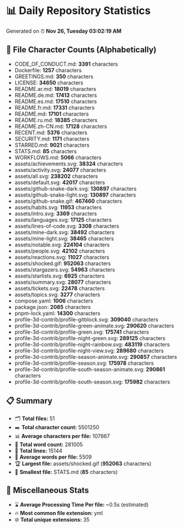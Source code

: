 # 📊 Daily Repository Statistics
Generated on ⏰ **Nov 26, Tuesday 03:02:19 AM**

## 📂 File Character Counts (Alphabetically)
- CODE_OF_CONDUCT.md: **3391** characters
- Dockerfile: **1257** characters
- GREETINGS.md: **350** characters
- LICENSE: **34650** characters
- README.ar.md: **18019** characters
- README.de.md: **17413** characters
- README.es.md: **17510** characters
- README.fr.md: **17331** characters
- README.md: **17101** characters
- README.ru.md: **18385** characters
- README.zh-CN.md: **17128** characters
- RECENT.md: **5376** characters
- SECURITY.md: **1171** characters
- STARRED.md: **9021** characters
- STATS.md: **85** characters
- WORKFLOWS.md: **5066** characters
- assets/achievements.svg: **38324** characters
- assets/activity.svg: **24077** characters
- assets/all.svg: **238202** characters
- assets/default.svg: **42017** characters
- assets/github-snake-dark.svg: **130897** characters
- assets/github-snake-light.svg: **130897** characters
- assets/github-snake.gif: **467460** characters
- assets/habits.svg: **11953** characters
- assets/intro.svg: **3369** characters
- assets/languages.svg: **17125** characters
- assets/lines-of-code.svg: **3308** characters
- assets/mine-dark.svg: **38492** characters
- assets/mine-light.svg: **38465** characters
- assets/notable.svg: **224104** characters
- assets/people.svg: **42102** characters
- assets/reactions.svg: **11027** characters
- assets/shocked.gif: **952063** characters
- assets/stargazers.svg: **54963** characters
- assets/starlists.svg: **6925** characters
- assets/summary.svg: **28077** characters
- assets/tickets.svg: **22478** characters
- assets/topics.svg: **3277** characters
- compose.yaml: **1006** characters
- package.json: **2085** characters
- pnpm-lock.yaml: **14300** characters
- profile-3d-contrib/profile-gitblock.svg: **309040** characters
- profile-3d-contrib/profile-green-animate.svg: **290620** characters
- profile-3d-contrib/profile-green.svg: **175741** characters
- profile-3d-contrib/profile-night-green.svg: **289125** characters
- profile-3d-contrib/profile-night-rainbow.svg: **483119** characters
- profile-3d-contrib/profile-night-view.svg: **289680** characters
- profile-3d-contrib/profile-season-animate.svg: **290857** characters
- profile-3d-contrib/profile-season.svg: **175978** characters
- profile-3d-contrib/profile-south-season-animate.svg: **290861** characters
- profile-3d-contrib/profile-south-season.svg: **175982** characters

## 📋 Summary
- 🗂️ **Total files:** 51
- ✒️ **Total character count:** 5501250
- 📊 **Average characters per file:** 107867
- 📝 **Total word count:** 281005
- 🧾 **Total lines:** 15144
- 📐 **Average words per file:** 5509
- 🏆 **Largest file:** assets/shocked.gif (**952063** characters)
- 🥉 **Smallest file:** STATS.md (**85** characters)

## 🌟 Miscellaneous Stats
- ⌛ **Average Processing Time Per file:** ~0.5s (estimated)
- 🔥 **Most common file extension:** yml
- 🌐 **Total unique extensions:** 35
